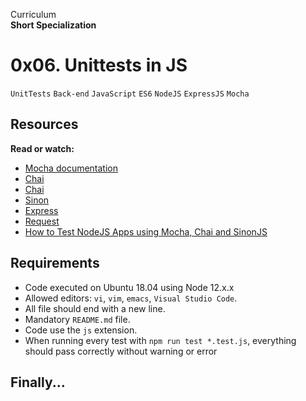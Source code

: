 Curriculum <br>
**Short Specialization** <br>

# 0x06. Unittests in JS

`UnitTests` `Back-end` `JavaScript` `ES6` `NodeJS` `ExpressJS` `Mocha`

## Resources

**Read or watch:**

* [Mocha documentation](https://www.mochajs.org)
* [Chai](https://www.chaijs.com/api/)
* [Chai](https://www.chaijs.com)
* [Sinon](https://www.sinonjs.org)
* [Express](https://www.expressjs.com/en/guide/routing.html)
* [Request](https://www.npmjs.com/package/request)
* [How to Test NodeJS Apps using Mocha, Chai and SinonJS](https://www.digitalocean.com/community/tutorials/how-to-test-nodejs-apps-using-mocha-chai-and-sinonjs)

## Requirements

* Code executed on Ubuntu 18.04 using Node 12.x.x
* Allowed editors: `vi`, `vim`, `emacs`, `Visual Studio Code`.
* All file should end with a new line.
* Mandatory `README.md` file.
* Code use the `js` extension.
* When running every test with `npm run test *.test.js`, everything should pass correctly without warning or error

## Finally...
